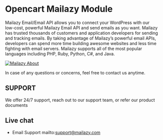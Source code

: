 # Opencart Mailazy Module

Mailazy Email/Email API allows you to connect your WordPress with our low-cost, powerful Mailazy Email API and send emails as you want. Mailazy has trusted thousands of customers and application developers for sending and tracking emails. By taking advantage of Mailazy’s powerful email APIs, developers can spend more time building awesome websites and less time fighting with email servers. Mailazy supports all of the most popular languages including PHP, Ruby, Python, C#, and Java.

[![Mailazy About](https://img.youtube.com/vi/MI7otXoKWQo/0.jpg)](https://www.youtube.com/watch?v=MI7otXoKWQo)

In case of any questions or concerns, feel free to contact us anytime.

## SUPPORT
We offer 24/7 support, reach out to our support team, or refer our product documents

## Live chat
 - Email Support mailto:support@mailazy.com

